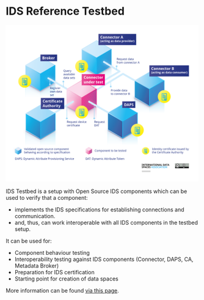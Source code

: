 # IDS Reference Testbed

![](.gitbook/assets/testbed.png)

IDS Testbed is a setup with Open Source IDS components which can be used to verify that a component:​

* implements the IDS specifications for establishing connections and communication.​
* and, thus, can work interoperable with all IDS components in the testbed setup.

It can be used for:

* Component behaviour testing
* Interoperability testing against IDS components (Connector, DAPS, CA, Metadata Broker)
* Preparation for IDS certification
* Starting point for creation of data spaces

More information can be found [via this page](https://docs.internationaldataspaces.org/ids-reference-testbed/).
